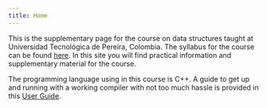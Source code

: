 ```yaml
---
title: Home
---
```


This is the supplementary page for the course on data structures taught at
Universidad Tecnológica de Pereira, Colombia. The syllabus for the course can be
found
[here](https://media2.utp.edu.co/programas/76/is304-estructura-de-datosweb.pdf).
In this site you will find practical information and supplementary material for
the course.

The programming language using in this course is C++. A guide to get up and
running with a working compiler with not too much hassle is provided in this
[User Guide](docs/guide.md).

